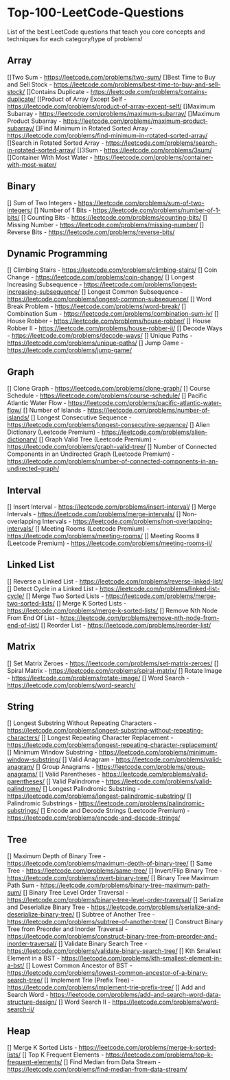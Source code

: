 # Top-100-LeetCode-Questions
List of the best LeetCode questions that teach you core concepts and techniques for each category/type of problems! 

Array
-----
[]Two Sum - https://leetcode.com/problems/two-sum/
[]Best Time to Buy and Sell Stock - https://leetcode.com/problems/best-time-to-buy-and-sell-stock/
[]Contains Duplicate - https://leetcode.com/problems/contains-duplicate/
[]Product of Array Except Self - https://leetcode.com/problems/product-of-array-except-self/
[]Maximum Subarray - https://leetcode.com/problems/maximum-subarray/
[]Maximum Product Subarray - https://leetcode.com/problems/maximum-product-subarray/
[]Find Minimum in Rotated Sorted Array - https://leetcode.com/problems/find-minimum-in-rotated-sorted-array/
[]Search in Rotated Sorted Array - https://leetcode.com/problems/search-in-rotated-sorted-array/
[]3Sum - https://leetcode.com/problems/3sum/
[]Container With Most Water - https://leetcode.com/problems/container-with-most-water/

Binary
------
[] Sum of Two Integers - https://leetcode.com/problems/sum-of-two-integers/
[] Number of 1 Bits - https://leetcode.com/problems/number-of-1-bits/
[] Counting Bits - https://leetcode.com/problems/counting-bits/
[] Missing Number - https://leetcode.com/problems/missing-number/
[] Reverse Bits - https://leetcode.com/problems/reverse-bits/

Dynamic Programming
-------------------
[] Climbing Stairs - https://leetcode.com/problems/climbing-stairs/
[] Coin Change - https://leetcode.com/problems/coin-change/
[] Longest Increasing Subsequence - https://leetcode.com/problems/longest-increasing-subsequence/
[] Longest Common Subsequence - https://leetcode.com/problems/longest-common-subsequence/
[] Word Break Problem - https://leetcode.com/problems/word-break/
[] Combination Sum - https://leetcode.com/problems/combination-sum-iv/
[] House Robber - https://leetcode.com/problems/house-robber/
[] House Robber II - https://leetcode.com/problems/house-robber-ii/
[] Decode Ways - https://leetcode.com/problems/decode-ways/
[] Unique Paths - https://leetcode.com/problems/unique-paths/
[] Jump Game - https://leetcode.com/problems/jump-game/

Graph
-----
[] Clone Graph - https://leetcode.com/problems/clone-graph/
[] Course Schedule - https://leetcode.com/problems/course-schedule/
[] Pacific Atlantic Water Flow - https://leetcode.com/problems/pacific-atlantic-water-flow/
[] Number of Islands - https://leetcode.com/problems/number-of-islands/
[] Longest Consecutive Sequence - https://leetcode.com/problems/longest-consecutive-sequence/
[] Alien Dictionary (Leetcode Premium) - https://leetcode.com/problems/alien-dictionary/
[] Graph Valid Tree (Leetcode Premium) - https://leetcode.com/problems/graph-valid-tree/
[] Number of Connected Components in an Undirected Graph (Leetcode Premium) - https://leetcode.com/problems/number-of-connected-components-in-an-undirected-graph/

Interval
--------
[] Insert Interval - https://leetcode.com/problems/insert-interval/
[] Merge Intervals - https://leetcode.com/problems/merge-intervals/
[] Non-overlapping Intervals - https://leetcode.com/problems/non-overlapping-intervals/
[] Meeting Rooms (Leetcode Premium) - https://leetcode.com/problems/meeting-rooms/
[] Meeting Rooms II (Leetcode Premium) - https://leetcode.com/problems/meeting-rooms-ii/

Linked List
-----------
[] Reverse a Linked List - https://leetcode.com/problems/reverse-linked-list/
[] Detect Cycle in a Linked List - https://leetcode.com/problems/linked-list-cycle/
[] Merge Two Sorted Lists - https://leetcode.com/problems/merge-two-sorted-lists/
[] Merge K Sorted Lists - https://leetcode.com/problems/merge-k-sorted-lists/
[] Remove Nth Node From End Of List - https://leetcode.com/problems/remove-nth-node-from-end-of-list/
[] Reorder List - https://leetcode.com/problems/reorder-list/

Matrix
-------
[] Set Matrix Zeroes - https://leetcode.com/problems/set-matrix-zeroes/
[] Spiral Matrix - https://leetcode.com/problems/spiral-matrix/
[] Rotate Image - https://leetcode.com/problems/rotate-image/
[] Word Search - https://leetcode.com/problems/word-search/

String
------
[] Longest Substring Without Repeating Characters - https://leetcode.com/problems/longest-substring-without-repeating-characters/
[] Longest Repeating Character Replacement - https://leetcode.com/problems/longest-repeating-character-replacement/
[] Minimum Window Substring - https://leetcode.com/problems/minimum-window-substring/
[] Valid Anagram - https://leetcode.com/problems/valid-anagram/
[] Group Anagrams - https://leetcode.com/problems/group-anagrams/
[] Valid Parentheses - https://leetcode.com/problems/valid-parentheses/
[] Valid Palindrome - https://leetcode.com/problems/valid-palindrome/
[] Longest Palindromic Substring - https://leetcode.com/problems/longest-palindromic-substring/
[] Palindromic Substrings - https://leetcode.com/problems/palindromic-substrings/
[] Encode and Decode Strings (Leetcode Premium) - https://leetcode.com/problems/encode-and-decode-strings/

Tree
----
[] Maximum Depth of Binary Tree - https://leetcode.com/problems/maximum-depth-of-binary-tree/
[] Same Tree - https://leetcode.com/problems/same-tree/
[] Invert/Flip Binary Tree - https://leetcode.com/problems/invert-binary-tree/
[] Binary Tree Maximum Path Sum - https://leetcode.com/problems/binary-tree-maximum-path-sum/
[] Binary Tree Level Order Traversal - https://leetcode.com/problems/binary-tree-level-order-traversal/
[] Serialize and Deserialize Binary Tree - https://leetcode.com/problems/serialize-and-deserialize-binary-tree/
[] Subtree of Another Tree - https://leetcode.com/problems/subtree-of-another-tree/
[] Construct Binary Tree from Preorder and Inorder Traversal - https://leetcode.com/problems/construct-binary-tree-from-preorder-and-inorder-traversal/
[] Validate Binary Search Tree - https://leetcode.com/problems/validate-binary-search-tree/
[] Kth Smallest Element in a BST - https://leetcode.com/problems/kth-smallest-element-in-a-bst/
[] Lowest Common Ancestor of BST - https://leetcode.com/problems/lowest-common-ancestor-of-a-binary-search-tree/
[] Implement Trie (Prefix Tree) - https://leetcode.com/problems/implement-trie-prefix-tree/
[] Add and Search Word - https://leetcode.com/problems/add-and-search-word-data-structure-design/
[] Word Search II - https://leetcode.com/problems/word-search-ii/

Heap
----
[] Merge K Sorted Lists - https://leetcode.com/problems/merge-k-sorted-lists/
[] Top K Frequent Elements - https://leetcode.com/problems/top-k-frequent-elements/
[] Find Median from Data Stream - https://leetcode.com/problems/find-median-from-data-stream/
